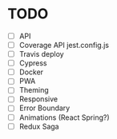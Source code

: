 # TODO

- [ ] API
- [ ] Coverage API jest.config.js
- [ ] Travis deploy
- [ ] Cypress
- [ ] Docker
- [ ] PWA
- [ ] Theming
- [ ] Responsive
- [ ] Error Boundary
- [ ] Animations (React Spring?)
- [ ] Redux Saga
